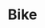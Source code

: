 ---
title: 'Bike'
description: 'This is definitely a Bike. This is definitely a Bike. This is definitely a Bike.'
price: '59.99'
---